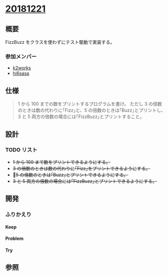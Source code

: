 # [20181221](https://insiders.liveshare.vsengsaas.visualstudio.com/join?639CFE19DE8C9E2CE77A0B962137DCE9C1B4)

## 概要

FizzBuzz をクラスを使わずにテスト駆動で実装する。

### 参加メンバー

- [k2works](https://github.com/k2works)
- [hi6sasa](https://github.com/hi6sasa)

## 仕様

> 1 から 100 までの数をプリントするプログラムを書け。
> ただし 3 の倍数のときは数の代わりに｢Fizz｣と、5 の倍数のときは｢Buzz｣とプリントし、3 と 5 両方の倍数の場合には｢FizzBuzz｣とプリントすること。

## 設計

### TODO リスト

- ~~1 から 100 まで数をプリントできるようにする。~~
- ~~3 の倍数のときは数の代わりに｢Fizz｣をプリントできるようにする。~~
- ~~5 の倍数のときは｢Buzz｣とプリントできるようにする。~~
- ~~3 と 5 両方の倍数の場合には｢FizzBuzz｣とプリントできるようにする。~~

## 開発

### ふりかえり

#### Keep

#### Problem

#### Try

## 参照
